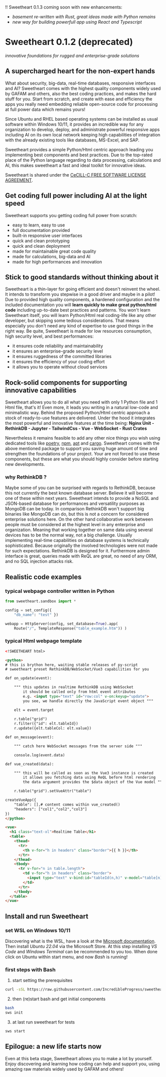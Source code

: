 !! Sweetheart 0.1.3 coming soon with new enhancements:
   - *basement re-written with Rust, great ideas made with Python remains*
   - *new way for building powerfull app using React and Typescript*
    
# Sweetheart **0.1.2** (deprecated)
*innovative foundations for rugged and enterprise-grade solutions*

## A supercharged heart for the non-expert hands

What about security, big-data, real-time databases, responsive interfaces and AI? Sweetheart comes with the highest quality components widely used by GAFAM and others, also the best coding practices, and makes the hard stuff for you. Start from scratch, and create with ease and efficiency the apps you really need embedding reliable open-source code for processing at full power data which remains yours!

Since Ubuntu and RHEL based operating systems can be installed as usual software within Windows 10/11, it provides an incredible way for any organization to develop, deploy, and administrate powerful responsive apps including AI on its own local network keeping high capabilities of integration with the already existing tools like databases, MS-Excel, and SAP.

Sweetheart provides a simple Python/Html centric approach leading you implementing best components and best practices. Due to the top-rated place of the Python language regarding to data processing, calculations and AI, this makes sweetheart a fast and ideal toolkit for innovative ideas.

Sweetheart is shared under the [CeCILL-C FREE SOFTWARE LICENSE AGREEMENT](https://github.com/IncredibleProgress/sweetheart.py/blob/master/LICENSE).

## Get coding full power including AI at the light speed

Sweetheart supports you getting coding full power from scratch:

  - easy to learn, easy to use
  - full documentation provided
  - built-in responsive user interfaces
  - quick and clean prototyping
  - quick and clean deployment
  - made for maintainable great code quality
  - made for calculations, big-data and AI
  - made for high performances and innovation

## Stick to good standards without thinking about it

Sweetheart is a thin-layer for going efficient and doesn't reinvent the wheel. It intends to transform you stepwise in a good driver and maybe in a pilot! Due to provided high quality components, a hardened configuration and the included documentation you will **learn quickly to make great python/html code** including up-to-date best practices and patterns. You won't learn Sweetheart itself, you will learn Python/Html real coding-life like any other developer, but skipping some tedious considerations. That means especially you don't need any kind of expertise to use good things in the right way. Be quite, Sweetheart is made for low resources consumption, high security level, and best performances:

  - it ensures code reliability and maintainability
  - it ensures an enterprise-grade security level
  - it ensures ruggedness of the committed libraries
  - it ensures the efficiency of your coding effort
  - it allows you to operate without cloud services

## Rock-solid components for supporting innovative capabilities

Sweetheart allows you to do all what you need with only 1 Python file and 1 Html file, that's it! Even more, it leads you writing in a natural low-code and minimalistic way. Behind the proposed Python/Html centric approach a stock of ready-to-use features are delivered. Under the hood it integrates the most powerful and innovative features at the time being: **Nginx Unit - RethinkDB - Jupyter - TailwindCss - Vue - WebSocket - Rust Crates**

Nevertheless it remains feasible to add any other nice things you wish using dedicated tools like [poetry](https://python-poetry.org/), [npm](https://docs.npmjs.com/about-npm/), [apt](https://en.wikipedia.org/wiki/APT_(software)) and [cargo](https://doc.rust-lang.org/cargo/). Sweetheart comes with the above mentioned package to support you saving huge amount of time and strengthen the foundations of your project. Your are not forced to use these components, but these are what you should highly consider before starting new developments.

### why RethinkDB ?

Maybe some of you can be surprised with regards to RethinkDB, because this not currently the best known database server. Believe it will become one of these within next years. Sweetheart intends to provide a NoSQL and JSON-based database for performances and versatility purposes as MongoDB can be today. In comparison RethinkDB won't support big binaries like MongoDB can do, but this is not a concern for considered enterprise solutions here. On the other hand collaborative work between people must be considered at the highest level in any enterprise and organization. Meaning that working together on same data using several devices has to be the normal way, not a big challenge. Usually implementing real-time capabilities on database systems is technically sophisticated. Because originally the involved technologies were not made for such expectations. RethinkDB is designed for it. Furthermore admin interface is great, queries made with ReQL are great, no need of any ORM, and no SQL injection attacks risk.

## Realistic code examples

### typical webpage controller written in Python

``` python
from sweetheart.sandbox import *

config = set_config({
    "db_name": "test" })

webapp = HttpServer(config, set_database=True).app(
    Route("/", TemplateResponse("table_example.htm")) )
```

### typical Html webpage template

``` html
<!SWEETHEART html>

<python>
# this is brython here, waiting stable releases of py-script
# sweetheart preset RethinkDB/WebSocket/Vue3 capabilities for you

def on_update(event):

    """ this updates in realtime RethinkDB using WebSocket 
        it should be called only from html event attributes
        e.g. <input type="text" id="row:col" v-on:keyup="update">
        you see, we handle directly the JavaScript event object """

    elt = event.target
    
    r.table("grid")
    r.filter({"id": elt.tableId})
    r.update({elt.tableCol: elt.value})

def on_message(event):

    """ catch here WebSocket messages from the server side """

    console.log(event.data)

def vue_created(data):

    """ this will be called as soon as the Vue3 instance is created
        it allows you fetching data using ReQL before html rendering
        the data argument provides the $data object of the Vue model """

    r.table("grid").setVueAttr("table")

createVueApp({
    "table": [],# content comes within vue_created()
    "headers": ["col1","col2","col3"]
})
</python>

<vue>
  <h1 class="text-xl">Realtime Table</h1>
  <table>
    <thead>
      <tr>
        <th v-for="h in headers" class="border">{{ h }}</th>
      </tr>
    </thead>
    <tbody>
      <tr v-for="n in table.length">
        <td v-for="h in headers" class="border">
          <input type="text" v-bind:id="tableId(n,h)" v-model="table[n][h]" v-on:keyup="update">
        </td>
      </tr>
    </tbody>
  </table>
</vue>
```

## Install and run Sweetheart

### set WSL on Windows 10/11

Discovering what is the WSL, have a look at the [Microsoft documentation](https://docs.microsoft.com/en-us/windows/wsl/about). Then install *Ubuntu 22.04* via the Microsoft Store. At this step installing *VS Code* and *Windows Terminal* can be recommended to you too. When done click on Ubuntu within start menu, and now *Bash* is running!

### first steps with Bash

1. start setting the prerequisites
``` bash
curl -sSL https://raw.githubusercontent.com/IncredibleProgress/sweetheart.py/master/sweetheart/install.py | python3 -
```

2. then (re)start bash and get initial components
``` bash
bash
sws init
```

3. at last run sweetheart for tests
``` bash
sws start
```

<!-- ### get power with many additional resources

``` bash
# interested for calculation, machine-learning, ms-excel
sws install science

# interested for processing or scraping the web
sws install web
``` -->

## Epilogue: a new life starts now

Even at this beta stage, Sweetheart allows you to make a lot by yourself. Enjoy discovering and learning how coding can help and support you, using amazing raw materials widely used by GAFAM and others!
